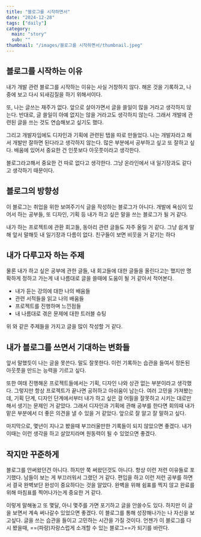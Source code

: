```yaml
---
title: "블로그를 시작하면서"
date: "2024-12-28"
tags: ["daily"]
category:
  main: "story"
  sub: ""
thumbnail: "/images/블로그를 시작하면서/thumbnail.jpeg"
---
```


## 블로그를 시작하는 이유

내가 개발 관련 블로그를 시작하는 이유는 사실 거창하지 않다. 해온 것을 기록하고, 나중에 보고 다시 되새김질을 하기 위해서이다.

또, 나는 글쓰는 재주가 없다. 앞으로 살아가면서 글을 쓸일이 많을 거라고 생각하지 않는다. 반대로, 글 쓸일이 아예 없지는 않을 거라고도 생각하지 않는다. 그래서 개발에 관련된 글을 쓰는 것도 연습해보고 싶기도 했다.

그리고 개발자임에도 디자인과 기획에 관련된 탭을 따로 만들었다. 나는 개발자라고 해서 개발만 잘하면 된다라고 생각하지 않는다. 많은 부분에서 공부하고 싶고 또 잘하고 싶다. 배움에 있어서 중요한 건 인풋보다 아웃풋이라고 생각한다.

블로그라고해서 중요한 건 따로 없다고 생각한다. 그냥 온라인에서 내 일기장과도 같다고 생각하기 때문이다.

## 블로그의 방향성

이 블로그는 취업을 위한 보여주기식 글을 작성하는 블로그가 아니다. 개발에 욕심이 있어서 하는 공부들, 또 디자인, 기획 등 내가 하고 싶은 말을 쓰는 블로그가 될 거 같다.

내가 하는 프로젝트에 관환 회고들, 동아리 관련 글들도 자주 올릴 거 같다. 그냥 쉽게 말해 앞서 말해듯 내 일기장과 다름이 없다. 친구들이 보면 비웃을 거 같기는 하다

## 내가 다루고자 하는 주제

물론 내가 하고 싶은 공부에 관한 글들, 내 회고들에 대한 글들을 올린다고는 했지만 명확하게 정하고 가는게 내 나름대로 글을 쓸때에 도움이 될 거 같아서 적어본다.

- 내가 듣는 강의에 대한 나의 배움들
- 관련 서적들을 읽고 나의 배움들
- 프로젝트를 진행하며 느낀점들
- 내 나름대로 겪은 문제에 대한 트러블 슈팅

위 와 같은 주제들을 가지고 글을 많이 작성할 거 같다.

## 내가 블로그를 쓰면서 기대하는 변화들

앞서 말했듯이 나는 글을 못쓴다. 말도 잘못한다. 이런 기록하는 습관을 들여서 정돈된 아웃풋을 만드는 능력을 기르고 싶다.

또한 여태 진행해온 프로젝트들에서는 기획, 디자인 나와 상관 없는 부분이라고 생각했다. 그렇지만 항상 프로젝트가 끝나면 공허하고 아쉬움이 남는다. 여러 고민을 가져봤는데, 기획 단계, 디자인 단계에서부터 내가 하고 싶은 걸 어필을 잘못하고 시키는 대로만 해서 생기는 문제인 거 같았다. 그래서 디자인과 기획에 관해 공부를 한다면 회의때 내가 맡은 부분에서 더 좋은 의견을 낼 수 있을 거 같았다. 앞으로 잘 알고 잘 말하고 싶다.

마지막으로, 몇년이 지나고 봤을때 부끄러울만한 기록들이 되지 않았으면 좋겠다. 내가 이때는 이런 생각을 하고 살았지라며 원동력이 될 수 있었으면 좋겠다.

## 작지만 꾸준하게

블로그를 안써왔던건 아니다. 하지만 쭉 써왔던것도 아니다. 항상 이런 저런 이유들로 포기했다. 남들이 보는 게 부끄러워서 그랬던 거 같다. 편입을 하고 이런 저런 공부를 하면서 결국 완벽보단 완성이 중요하다는 것을 알았다. 완벽을 위해 쉼표를 찍지 않고 완료를 위해 마침표를 찍어나가는게 중요한 거 같다.

이렇게 말해놓고 또 몇달, 아니 몇주를 가면 포기하고 글을 안쓸수도 있다. 하지만 이 글을 보면서 계속 써나갈수 있었으면 좋겠다. 이 블로그를 통해 성장해나가는 나 자신을 보고싶다. 글을 쓰는 습관을 들이고 고민하는 시간을 가질 것이다. 언젠가 이 블로그를 다시 봤을때, ==(파랑)자랑스럽게 소개할 수 있는 블로그==가 되기를 바란다.
